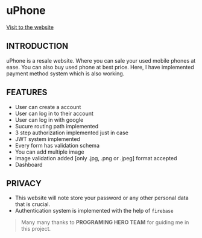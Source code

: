 # uPhone

[Visit to the website](https://uphone-339a9.web.app/)

## INTRODUCTION

uPhone is a resale website. Where you can sale your used mobile phones at ease. You can also buy used phone at best price. Here, I have implemented payment method system which is also working.

## FEATURES

- User can create a account
- User can log in to their account
- User can log in with google
- Sucure routing path implemented
- 3 step authorization implemented just in case
- JWT system implemented
- Every form has validation schema
- You can add multiple image
- Image validation added [only .jpg, .png or .jpeg] format accepted
- Dashboard

## PRIVACY

- This website will note store your password or any other personal data that is crucial.
- Authentication system is implemented with the help of `firebase`

> Many many thanks to **PROGRAMING HERO TEAM** for guiding me in this project.
